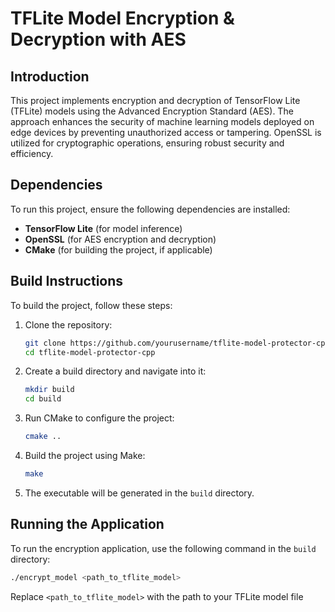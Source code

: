 # TFLite Model Encryption & Decryption with AES

## Introduction

This project implements encryption and decryption of TensorFlow Lite (TFLite) models using the Advanced Encryption Standard (AES). The approach enhances the security of machine learning models deployed on edge devices by preventing unauthorized access or tampering. OpenSSL is utilized for cryptographic operations, ensuring robust security and efficiency.

## Dependencies

To run this project, ensure the following dependencies are installed:

- **TensorFlow Lite** (for model inference)
- **OpenSSL** (for AES encryption and decryption)
- **CMake** (for building the project, if applicable)

## Build Instructions

To build the project, follow these steps:

1. Clone the repository:
    ```sh
    git clone https://github.com/yourusername/tflite-model-protector-cpp.git
    cd tflite-model-protector-cpp
    ```

2. Create a build directory and navigate into it:
    ```sh
    mkdir build
    cd build
    ```

3. Run CMake to configure the project:
    ```sh
    cmake ..
    ```

4. Build the project using Make:
    ```sh
    make
    ```

5. The executable will be generated in the `build` directory.

## Running the Application

To run the encryption application, use the following command in the `build` directory:
```sh
./encrypt_model <path_to_tflite_model> 
```
Replace `<path_to_tflite_model>` with the path to your TFLite model file

